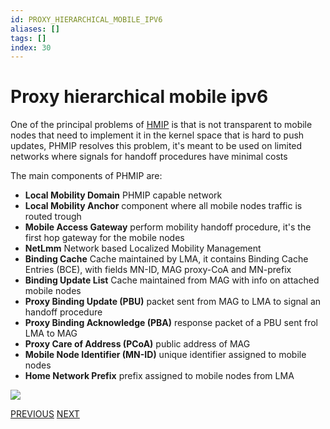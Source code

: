 ```yaml
---
id: PROXY_HIERARCHICAL_MOBILE_IPV6
aliases: []
tags: []
index: 30
---
```


# Proxy hierarchical mobile ipv6

One of the principal problems of [HMIP](mobile_systems/PROXY_HIERARCHICAL_MOBILE_IPV6.md)  is that is not transparent to mobile nodes that need to implement it in the kernel space that is hard to push updates, PHMIP resolves this problem, it's meant to be used on limited networks where signals for handoff procedures have minimal costs

The main components of PHMIP are:

- **Local Mobility Domain** PHMIP capable network
- **Local Mobility Anchor** component where all mobile nodes traffic is routed trough
- **Mobile Access Gateway** perform mobility handoff procedure, it's the first hop gateway for the mobile nodes
- **NetLmm** Network based Localized Mobility Management
- **Binding Cache** Cache maintained by LMA, it contains Binding Cache Entries (BCE), with fields MN-ID, MAG proxy-CoA and MN-prefix
- **Binding Update List**  Cache maintained from MAG with info on attached mobile nodes
- **Proxy Binding Update (PBU)**  packet sent from MAG to LMA to signal an handoff procedure
- **Proxy Binding Acknowledge (PBA)** response packet of a PBU sent frol LMA to MAG
- **Proxy Care of Address (PCoA)**  public address of MAG
- **Mobile Node Identifier (MN-ID)**  unique identifier assigned to mobile nodes
- **Home Network Prefix** prefix assigned to mobile nodes from LMA

![](mobile_systems/Pasted%20image%2020240608155305.png)

[PREVIOUS](pages/mobility/HIERARCHICAL_MOBILE_IPV6.md) [NEXT](mobile_systems/mobility/I_TCP.md)
